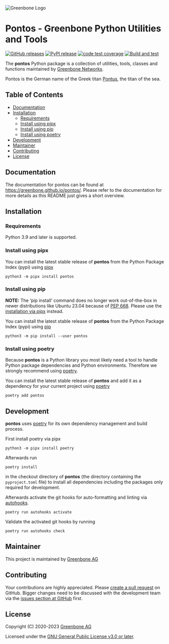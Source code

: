 ![Greenbone Logo](https://www.greenbone.net/wp-content/uploads/gb_new-logo_horizontal_rgb_small.png)

# Pontos - Greenbone Python Utilities and Tools <!-- omit in toc -->

[![GitHub releases](https://img.shields.io/github/release/greenbone/pontos.svg)](https://github.com/greenbone/pontos/releases)
[![PyPI release](https://img.shields.io/pypi/v/pontos.svg)](https://pypi.org/project/pontos/)
[![code test coverage](https://codecov.io/gh/greenbone/pontos/branch/main/graph/badge.svg)](https://codecov.io/gh/greenbone/pontos)
[![Build and test](https://github.com/greenbone/pontos/actions/workflows/ci-python.yml/badge.svg)](https://github.com/greenbone/pontos/actions/workflows/ci-python.yml)

The **pontos** Python package is a collection of utilities, tools, classes and
functions maintained by [Greenbone Networks].

Pontos is the German name of the Greek titan [Pontus](https://en.wikipedia.org/wiki/Pontus_(mythology)),
the titan of the sea.

## Table of Contents <!-- omit in toc -->

- [Documentation](#documentation)
- [Installation](#installation)
  - [Requirements](#requirements)
  - [Install using pipx](#install-using-pipx)
  - [Install using pip](#install-using-pip)
  - [Install using poetry](#install-using-poetry)
- [Development](#development)
- [Maintainer](#maintainer)
- [Contributing](#contributing)
- [License](#license)

## Documentation

The documentation for pontos can be found at https://greenbone.github.io/pontos/. Please refer to the documentation for more details as this README just gives a short overview.

## Installation

### Requirements

Python 3.9 and later is supported.

### Install using pipx

You can install the latest stable release of **pontos** from the Python
Package Index (pypi) using [pipx]

    python3 -m pipx install pontos

### Install using pip

**NOTE:** The ‘pip install’ command does no longer work out-of-the-box in newer
distributions like Ubuntu 23.04 because of [PEP 668](https://peps.python.org/pep-0668).
Please use the [installation via pipx](#install-using-pipx) instead.

You can install the latest stable release of **pontos** from the Python
Package Index (pypi) using [pip]

    python3 -m pip install --user pontos

### Install using poetry

Because **pontos** is a Python library you most likely need a tool to
handle Python package dependencies and Python environments. Therefore we
strongly recommend using [poetry].

You can install the latest stable release of **pontos** and add it as
a dependency for your current project using [poetry]

    poetry add pontos

## Development

**pontos** uses [poetry] for its own dependency management and build
process.

First install poetry via pipx

    python3 -m pipx install poetry

Afterwards run

    poetry install

in the checkout directory of **pontos** (the directory containing the
`pyproject.toml` file) to install all dependencies including the packages only
required for development.

Afterwards activate the git hooks for auto-formatting and linting via
[autohooks].

    poetry run autohooks activate

Validate the activated git hooks by running

    poetry run autohooks check

## Maintainer

This project is maintained by [Greenbone AG][Greenbone Networks]

## Contributing

Your contributions are highly appreciated. Please
[create a pull request](https://github.com/greenbone/pontos/pulls)
on GitHub. Bigger changes need to be discussed with the development team via the
[issues section at GitHub](https://github.com/greenbone/pontos/issues)
first.

## License

Copyright (C) 2020-2023 [Greenbone AG][Greenbone Networks]

Licensed under the [GNU General Public License v3.0 or later](LICENSE).

[Greenbone Networks]: https://www.greenbone.net/
[poetry]: https://python-poetry.org/
[pip]: https://pip.pypa.io/
[pipx]: https://pypa.github.io/pipx/
[autohooks]: https://github.com/greenbone/autohooks
